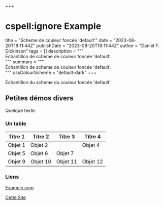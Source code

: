 +++
# cspell:ignore Example
title = "Scheme de couleur foncée 'default'"
date = "2023-08-20T18:11:44Z"
publishDate = "2023-08-20T18:11:44Z"
author = "Daniel F. Dickinson"
tags = []
description = """\
Échantillon de scheme de couleur foncée 'default'.\
"""
summary = """\
Échantillon de scheme de couleur foncée 'default'.\
"""
cssColourScheme = "default-dark"
+++

Échantillon du scheme du couleur foncée 'default'.

## Petites démos divers

Quelque texte.

### Un table

| Titre 1   | Titre 2   | Titre   3 | Titre   4 |
|-----------|-----------|-----------|-----------|
| Objet 1   | Objet 2   |           |  Objet 4  |
| Objet 5   | Objet 6   | Objet 7   |
| Objet 9   | Objet 10  | Objet 11  | Objet 12  |

### Liens

[Example.com](https://example.com/)

[Cette Site](/)
